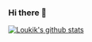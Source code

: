 ### Hi there 👋
[![Loukik's github stats](https://github-readme-stats.vercel.app/api?username=LoukikNaik&show_icons=true&theme=highcontrast)](https://github.com/anuraghazra/github-readme-stats)
<!--
**LoukikNaik/LoukikNaik** is a ✨ _special_ ✨ repository because its `README.md` (this file) appears on your GitHub profile.

Here are some ideas to get you started:

- 🔭 I’m currently working on ...
- 🌱 I’m currently learning ...
- 👯 I’m looking to collaborate on ...
- 🤔 I’m looking for help with ...
- 💬 Ask me about ...
- 📫 How to reach me: ...
- 😄 Pronouns: ...
- ⚡ Fun fact: ...
-->
